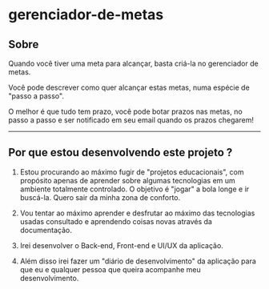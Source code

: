 # gerenciador-de-metas

## Sobre 
Quando você tiver uma meta para alcançar, basta criá-la no gerenciador de metas. 

Você pode descrever como quer alcançar estas metas, numa espécie de "passo a passo". 

O melhor é que tudo tem prazo, você pode botar prazos nas metas, no passo a passo e ser notificado em seu email quando os prazos chegarem!

---

## Por que estou desenvolvendo este projeto ?
1. Estou procurando ao máximo fugir de "projetos educacionais", com propósito apenas de aprender sobre algumas tecnologias em um ambiente totalmente controlado. O objetivo é "jogar" a bola longe e ir buscá-la. Quero sair da minha zona de conforto. 

2. Vou tentar ao máximo aprender e desfrutar ao máximo das tecnologias usadas consultado e aprendendo coisas novas através da documentação. 

3. Irei desenvolver o Back-end, Front-end e UI/UX da aplicação.

4. Além disso irei fazer um "diário de desenvolvimento" da aplicação para que eu e qualquer pessoa que queira acompanhe meu desenvolvimento.
